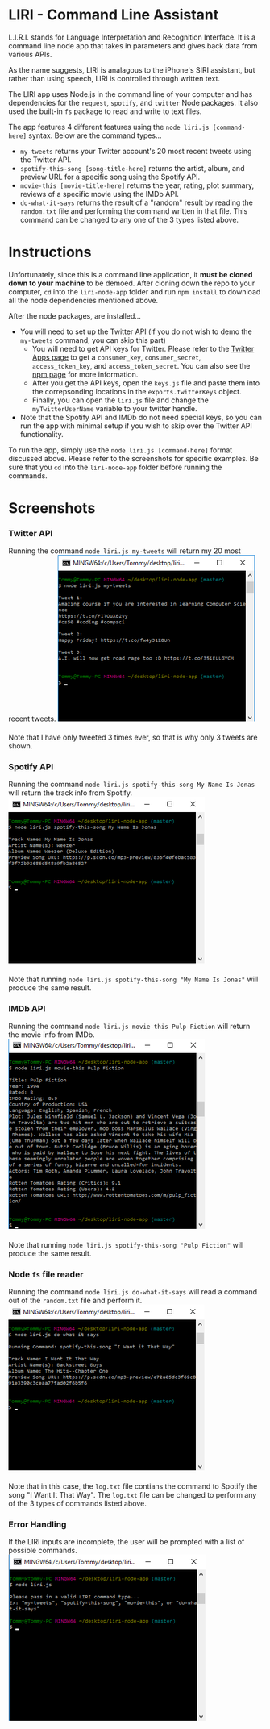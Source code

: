 # LIRI - Command Line Assistant
L.I.R.I. stands for Language Interpretation and Recognition Interface. It is a command line node app that takes in parameters and gives back data from various APIs. 

As the name suggests, LIRI is analagous to the iPhone's SIRI assistant, but rather than using speech, LIRI is controlled through written text.

The LIRI app uses Node.js in the command line of your computer and has dependencies for the `request`, `spotify`, and `twitter` Node packages. It also used the built-in `fs` package to read and write to text files.

The app features 4 different features using the `node liri.js [command-here]` syntax. Below are the command types...
  - `my-tweets` returns your Twitter account's 20 most recent tweets using the Twitter API.
  - `spotify-this-song [song-title-here]` returns the artist, album, and preview URL for a specific song using the Spotify API.
  - `movie-this [movie-title-here]` returns the year, rating, plot summary, reviews of a specific movie using the IMDb API.
  - `do-what-it-says` returns the result of a "random" result by reading the `random.txt` file and performing the command written in that file. This command can be changed to any one of the 3 types listed above.


# Instructions
Unfortunately, since this is a command line application, it **must be cloned down to your machine** to be demoed. After cloning down the repo to your computer, `cd` into the `liri-node-app` folder and run `npm install` to download all the 
node dependencies mentioned above. 

After the node packages, are installed...
  - You will need to set up the Twitter API (if you do not wish to demo the `my-tweets` command, you can skip this part)
    - You will need to get API keys for Twitter. Please refer to the [Twitter Apps page](https://apps.twitter.com/) to get a `consumer_key`, `consumer_secret`, `access_token_key`, and `access_token_secret`. You can also see the [npm page](https://www.npmjs.com/package/twitter) for more information.
    - After you get the API keys, open the `keys.js` file and paste them into the correpsonding locations in the `exports.twitterKeys` object.
    - Finally, you can open the `liri.js` file and change the `myTwitterUserName` variable to your twitter handle.
  - Note that the Spotify API and IMDb do not need special keys, so you can run the app with minimal setup if you wish to skip over the Twitter API functionality.

To run the app, simply use the `node liri.js [command-here]` format discussed above. Please refer to the screenshots for specific examples. Be sure that you `cd` into the `liri-node-app` folder before running the commands.


# Screenshots


### Twitter API
Running the command `node liri.js my-tweets` will return my 20 most recent tweets.
![Twitter Command](/screenshots/twitter.png)  
####
Note that I have only tweeted 3 times ever, so that is why only 3 tweets are shown.


### Spotify API
Running the command `node liri.js spotify-this-song My Name Is Jonas` will return the track info from Spotify.
![Spotify Command](/screenshots/spotify.png)  
####
Note that running `node liri.js spotify-this-song "My Name Is Jonas"` will produce the same result.


### IMDb API
Running the command `node liri.js movie-this Pulp Fiction` will return the movie info from IMDb.
![IMDb Command](/screenshots/imdb.png)  
####
Note that running `node liri.js spotify-this-song "Pulp Fiction"` will produce the same result.


### Node `fs` file reader
Running the command `node liri.js do-what-it-says` will read a command out of the `random.txt` file and perform it.
![Random Command](/screenshots/random.png)  
####
Note that in this case, the `log.txt` file contians the command to Spotify the song "I Want It That Way".
The `log.txt` file can be changed to perform any of the 3 types of commands listed above.


### Error Handling
If the LIRI inputs are incomplete, the user will be prompted with a list of possible commands.
![Missing Command](/screenshots/error.png)